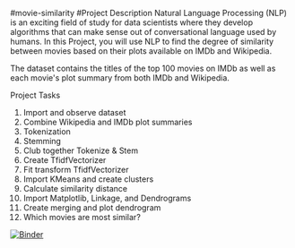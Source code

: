 
#movie-similarity
#Project Description
Natural Language Processing (NLP) is an exciting field of study for data scientists where they develop algorithms that can make sense out of conversational language used by humans. In this Project, you will use NLP to find the degree of similarity between movies based on their plots available on IMDb and Wikipedia.

The dataset contains the titles of the top 100 movies on IMDb as well as each movie's plot summary from both IMDb and Wikipedia.

Project Tasks
1. Import and observe dataset
2. Combine Wikipedia and IMDb plot summaries
3. Tokenization
4. Stemming
5. Club together Tokenize & Stem
6. Create TfidfVectorizer
7. Fit transform TfidfVectorizer
8. Import KMeans and create clusters
9. Calculate similarity distance
10. Import Matplotlib, Linkage, and Dendrograms
11. Create merging and plot dendrogram
12. Which movies are most similar?



[![Binder](https://mybinder.org/badge_logo.svg)](https://mybinder.org/v2/gh/Sidema43/movie-similarity/main)

